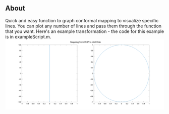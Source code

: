 ## About
Quick and easy function to graph conformal mapping to visualize specific lines. You can plot any number of lines
and pass them through the function that you want. 
Here's an example transformation - the code for this example is in exampleScript.m.
![](example.png)

